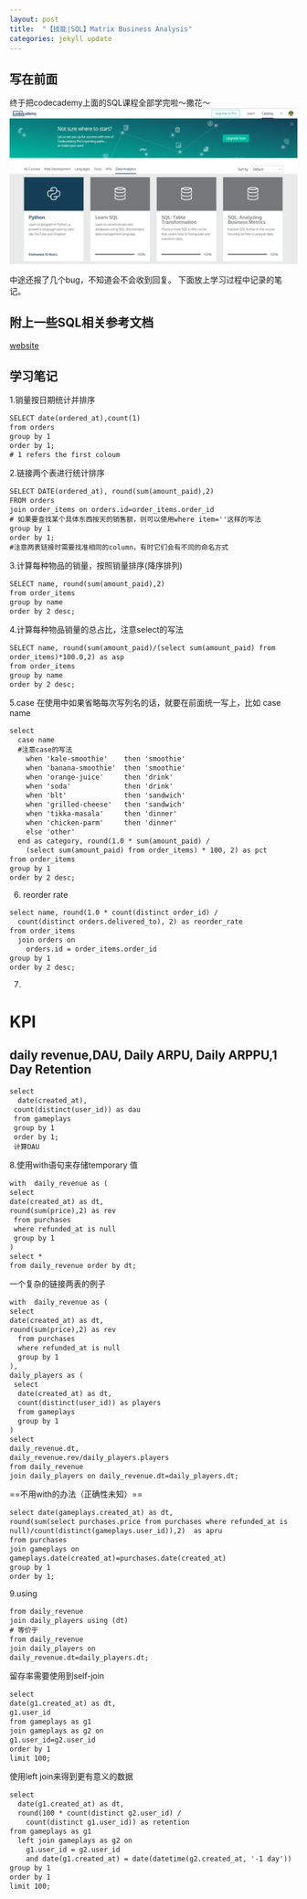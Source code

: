```yaml
---
layout: post
title:  "【技能|SQL】Matrix Business Analysis"
categories: jekyll update
---
```

## 写在前面
终于把codecademy上面的SQL课程全部学完啦～撒花～
![](/img/post0601.jpg)

中途还报了几个bug，不知道会不会收到回复。
下面放上学习过程中记录的笔记。

## 附上一些SQL相关参考文档
[website](http://www.w3school.com.cn/sql/sql_join_inner.asp)

## 学习笔记
1.销量按日期统计并排序
```
SELECT date(ordered_at),count(1)
from orders
group by 1
order by 1;
# 1 refers the first coloum
```
2.链接两个表进行统计排序
```
SELECT DATE(ordered_at), round(sum(amount_paid),2)
FROM orders
join order_items on orders.id=order_items.order_id
# 如果要查找某个具体东西按天的销售额，则可以使用where item=''这样的写法
group by 1
order by 1;
#注意两表链接时需要找准相同的column，有时它们会有不同的命名方式
```
3.计算每种物品的销量，按照销量排序(降序排列)
```
SELECT name, round(sum(amount_paid),2)
from order_items
group by name
order by 2 desc;
```
4.计算每种物品销量的总占比，注意select的写法
```
SELECT name, round(sum(amount_paid)/(select sum(amount_paid) from order_items)*100.0,2) as asp
from order_items
group by name
order by 2 desc;
```
5.case 在使用中如果省略每次写列名的话，就要在前面统一写上，比如 case name
```
select
  case name
  #注意case的写法
    when 'kale-smoothie'    then 'smoothie'
    when 'banana-smoothie'  then 'smoothie'
    when 'orange-juice'     then 'drink'
    when 'soda'             then 'drink'
    when 'blt'              then 'sandwich'
    when 'grilled-cheese'   then 'sandwich'
    when 'tikka-masala'     then 'dinner'
    when 'chicken-parm'     then 'dinner'
    else 'other'
  end as category, round(1.0 * sum(amount_paid) /
    (select sum(amount_paid) from order_items) * 100, 2) as pct
from order_items
group by 1
order by 2 desc;
```
6. reorder rate
```
select name, round(1.0 * count(distinct order_id) /
  count(distinct orders.delivered_to), 2) as reorder_rate
from order_items
  join orders on
    orders.id = order_items.order_id
group by 1
order by 2 desc;
```
7.
# KPI
## daily revenue,DAU, Daily ARPU, Daily ARPPU,1 Day Retention

```
select
  date(created_at),
 count(distinct(user_id)) as dau
 from gameplays
 group by 1
 order by 1;
 计算DAU
 ```
 8.使用with语句来存储temporary 值
 ```
 with  daily_revenue as (
select
date(created_at) as dt, 
round(sum(price),2) as rev
  from purchases
  where refunded_at is null
  group by 1
)
select *
from daily_revenue order by dt;
```
一个复杂的链接两表的例子
```
with  daily_revenue as (
select
date(created_at) as dt, 
round(sum(price),2) as rev
  from purchases
  where refunded_at is null
  group by 1
),
daily_players as (
 select
  date(created_at) as dt,
  count(distinct(user_id)) as players
  from gameplays
  group by 1
)
select 
daily_revenue.dt,
daily_revenue.rev/daily_players.players
from daily_revenue
join daily_players on daily_revenue.dt=daily_players.dt;
```
==不用with的办法（正确性未知）==
```
select date(gameplays.created_at) as dt,
round(sum(select purchases.price from purchases where refunded_at is null)/count(distinct(gameplays.user_id)),2)  as apru
from purchases
join gameplays on gameplays.date(created_at)=purchases.date(created_at)
group by 1
order by 1;
```
9.using
```
from daily_revenue
join daily_players using (dt)
# 等价于
from daily_revenue
join daily_players on
daily_revenue.dt=daily_players.dt;
```
留存率需要使用到self-join
```
select
date(g1.created_at) as dt,
g1.user_id
from gameplays as g1
join gameplays as g2 on
g1.user_id=g2.user_id
order by 1
limit 100;
```
使用left join来得到更有意义的数据
```
select
  date(g1.created_at) as dt,
  round(100 * count(distinct g2.user_id) /
    count(distinct g1.user_id)) as retention
from gameplays as g1
  left join gameplays as g2 on
    g1.user_id = g2.user_id
    and date(g1.created_at) = date(datetime(g2.created_at, '-1 day'))
group by 1
order by 1
limit 100;
```